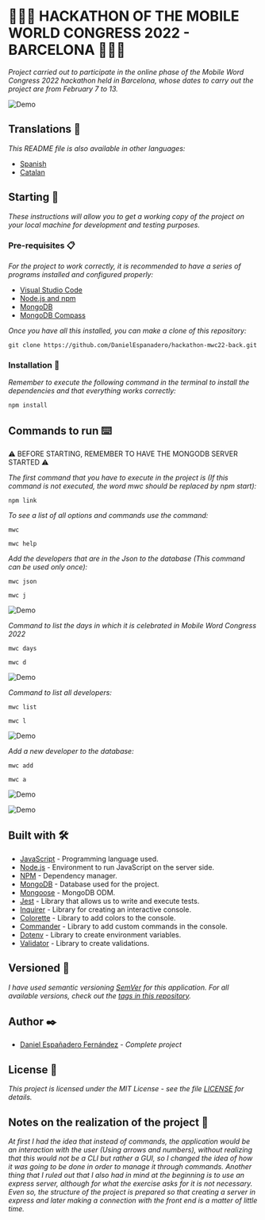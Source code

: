 # 🧑🏻‍💻 HACKATHON OF THE MOBILE WORLD CONGRESS 2022 - BARCELONA 🧑🏻‍💻

_Project carried out to participate in the online phase of the Mobile Word Congress 2022 hackathon held in Barcelona, whose dates to carry out the project are from February 7 to 13._

![Demo](https://github.com/DanielEspanadero/hackathon-mwc22-back/blob/master/docs/mwc22back.png)

## Translations 💬
_This README file is also available in other languages:_
- [Spanish](https://github.com/DanielEspanadero/hackathon-mwc22-back/blob/master/docs/README-es.md)
- [Catalan](https://github.com/DanielEspanadero/hackathon-mwc22-back/blob/master/docs/README-cat.md)

## Starting 🚀
_These instructions will allow you to get a working copy of the project on your local machine for development and testing purposes._

### Pre-requisites 📋
_For the project to work correctly, it is recommended to have a series of programs installed and configured properly:_
- [Visual Studio Code](https://code.visualstudio.com/download)
- [Node.js and npm](https://nodejs.org/es/)
- [MongoDB](https://docs.mongodb.com/manual/installation/)
- [MongoDB Compass](https://www.mongodb.com/products/compass)

_Once you have all this installed, you can make a clone of this repository:_
```
git clone https://github.com/DanielEspanadero/hackathon-mwc22-back.git
```

### Installation 🔧
_Remember to execute the following command in the terminal to install the dependencies and that everything works correctly:_
```
npm install
```

## Commands to run ⌨️

⚠️ BEFORE STARTING, REMEMBER TO HAVE THE MONGODB SERVER STARTED ⚠️

_The first command that you have to execute in the project is (If this command is not executed, the word mwc should be replaced by npm start):_
```
npm link
```

_To see a list of all options and commands use the command:_
```
mwc
```
```
mwc help
```

_Add the developers that are in the Json to the database (This command can be used only once):_
```
mwc json
```
```
mwc j
```

![Demo](https://github.com/DanielEspanadero/hackathon-mwc22-back/blob/master/docs/mwc%20json.png)

_Command to list the days in which it is celebrated in Mobile Word Congress 2022_
```
mwc days
```
```
mwc d
```

![Demo](https://github.com/DanielEspanadero/hackathon-mwc22-back/blob/master/docs/mwc-days.png)

_Command to list all developers:_
```
mwc list
```
```
mwc l
```

![Demo](https://github.com/DanielEspanadero/hackathon-mwc22-back/blob/master/docs/mwc-list.png)

_Add a new developer to the database:_
```
mwc add
```
```
mwc a
```

![Demo](https://github.com/DanielEspanadero/hackathon-mwc22-back/blob/master/docs/mwc-add.png)

![Demo](https://github.com/DanielEspanadero/hackathon-mwc22-back/blob/master/docs/mwc-added.png)


## Built with 🛠️
* [JavaScript](https://developer.mozilla.org/es/docs/Web/JavaScript) - Programming language used.
* [Node.js](https://nodejs.org/es/docs/) - Environment to run JavaScript on the server side.
* [NPM](https://www.npmjs.com/) - Dependency manager.
* [MongoDB](https://docs.mongodb.com/) - Database used for the project.
* [Mongoose](https://mongoosejs.com/docs/guide.html) - MongoDB ODM.
* [Jest](https://jestjs.io/docs/getting-started) - Library that allows us to write and execute tests.
* [Inquirer](https://github.com/SBoudrias/Inquirer.js) - Library for creating an interactive console.
* [Colorette](https://github.com/jorgebucaran/colorette) - Library to add colors to the console.
* [Commander](https://www.npmjs.com/package/commander) - Library to add custom commands in the console.
* [Dotenv](https://www.npmjs.com/package/dotenv) - Library to create environment variables.
* [Validator](https://www.npmjs.com/package/validator) - Library to create validations.

## Versioned 📌
_I have used semantic versioning [SemVer](http://semver.org/) for this application. For all available versions, check out the [tags in this repository](https://github.com/DanielEspanadero/hackathon-mwc22-back/tags)._

## Author ✒️
* [Daniel Españadero Fernández](https://github.com/DanielEspanadero) - *Complete project*

## License 📄
_This project is licensed under the MIT License - see the file [LICENSE](https://github.com/DanielEspanadero/hackathon-mwc22-back/blob/master/LICENSE) for details._


## Notes on the realization of the project 📝

_At first I had the idea that instead of commands, the application would be an interaction with the user (Using arrows and numbers), without realizing that this would not be a CLI but rather a GUI, so I changed the idea of how it was going to be done in order to manage it through commands. Another thing that I ruled out that I also had in mind at the beginning is to use an express server, although for what the exercise asks for it is not necessary. Even so, the structure of the project is prepared so that creating a server in express and later making a connection with the front end is a matter of little time._